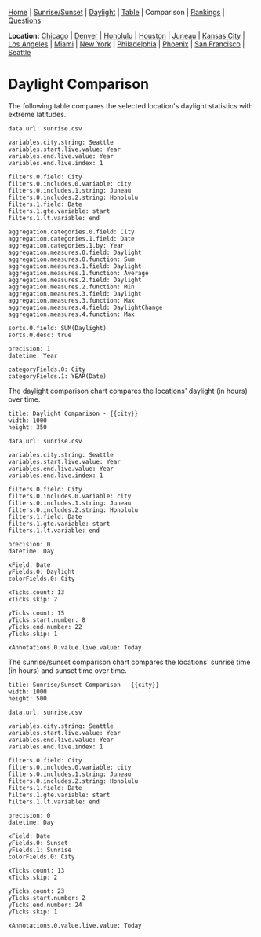 [Home](#url=README.md) |
[Sunrise/Sunset](#url=sunrise.md) |
[Daylight](#url=daylight.md) |
[Table](#url=daylight-table.md) |
Comparison |
[Rankings](#url=daylight-rank.md) |
[Questions](#url=questions.md)

**Location:**
[Chicago](#variables.city.string=Chicago) |
[Denver](#variables.city.string=Denver) |
[Honolulu](#variables.city.string=Honolulu) |
[Houston](#variables.city.string=Houston) |
[Juneau](#variables.city.string=Juneau) |
[Kansas City](#variables.city.string=Kansas%20City) |
[Los Angeles](#variables.city.string=Los%20Angeles) |
[Miami](#variables.city.string=Miami) |
[New York](#variables.city.string=New%20York) |
[Philadelphia](#variables.city.string=Philadelphia) |
[Phoenix](#variables.city.string=Phoenix) |
[San Francisco](#variables.city.string=San%20Francisco) |
[Seattle](#variables.city.string=Seattle)


# Daylight Comparison

The following table compares the selected location's daylight statistics with extreme latitudes.

~~~ data-table
data.url: sunrise.csv

variables.city.string: Seattle
variables.start.live.value: Year
variables.end.live.value: Year
variables.end.live.index: 1

filters.0.field: City
filters.0.includes.0.variable: city
filters.0.includes.1.string: Juneau
filters.0.includes.2.string: Honolulu
filters.1.field: Date
filters.1.gte.variable: start
filters.1.lt.variable: end

aggregation.categories.0.field: City
aggregation.categories.1.field: Date
aggregation.categories.1.by: Year
aggregation.measures.0.field: Daylight
aggregation.measures.0.function: Sum
aggregation.measures.1.field: Daylight
aggregation.measures.1.function: Average
aggregation.measures.2.field: Daylight
aggregation.measures.2.function: Min
aggregation.measures.3.field: Daylight
aggregation.measures.3.function: Max
aggregation.measures.4.field: DaylightChange
aggregation.measures.4.function: Max

sorts.0.field: SUM(Daylight)
sorts.0.desc: true

precision: 1
datetime: Year

categoryFields.0: City
categoryFields.1: YEAR(Date)
~~~

The daylight comparison chart compares the locations' daylight (in hours) over time.

~~~ line-chart
title: Daylight Comparison - {{city}}
width: 1000
height: 350

data.url: sunrise.csv

variables.city.string: Seattle
variables.start.live.value: Year
variables.end.live.value: Year
variables.end.live.index: 1

filters.0.field: City
filters.0.includes.0.variable: city
filters.0.includes.1.string: Juneau
filters.0.includes.2.string: Honolulu
filters.1.field: Date
filters.1.gte.variable: start
filters.1.lt.variable: end

precision: 0
datetime: Day

xField: Date
yFields.0: Daylight
colorFields.0: City

xTicks.count: 13
xTicks.skip: 2

yTicks.count: 15
yTicks.start.number: 8
yTicks.end.number: 22
yTicks.skip: 1

xAnnotations.0.value.live.value: Today
~~~

The sunrise/sunset comparison chart compares the locations' sunrise time (in hours) and sunset time
over time.

~~~ line-chart
title: Sunrise/Sunset Comparison - {{city}}
width: 1000
height: 500

data.url: sunrise.csv

variables.city.string: Seattle
variables.start.live.value: Year
variables.end.live.value: Year
variables.end.live.index: 1

filters.0.field: City
filters.0.includes.0.variable: city
filters.0.includes.1.string: Juneau
filters.0.includes.2.string: Honolulu
filters.1.field: Date
filters.1.gte.variable: start
filters.1.lt.variable: end

precision: 0
datetime: Day

xField: Date
yFields.0: Sunset
yFields.1: Sunrise
colorFields.0: City

xTicks.count: 13
xTicks.skip: 2

yTicks.count: 23
yTicks.start.number: 2
yTicks.end.number: 24
yTicks.skip: 1

xAnnotations.0.value.live.value: Today
~~~
